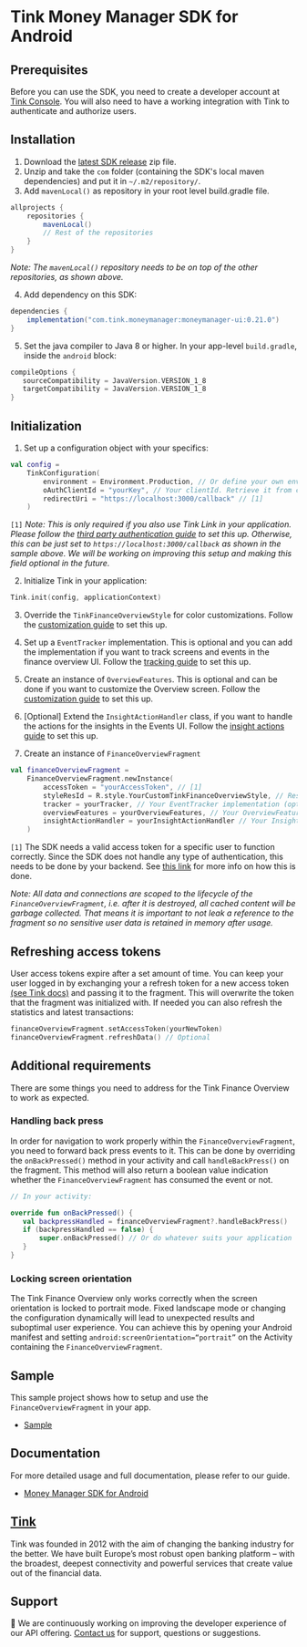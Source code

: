 # Tink Money Manager SDK for Android

## Prerequisites
   Before you can use the SDK, you need to create a developer account at [Tink Console](https://console.tink.com/). You will also need to have a working integration with Tink to authenticate and authorize users.

## Installation

1. Download the [latest SDK release](https://github.com/tink-ab/tink-money-manager-android/releases/latest) zip file.
2. Unzip and take the `com` folder (containing the SDK's local maven dependencies) and put it in `~/.m2/repository/`.
3. Add `mavenLocal()` as repository in your root level build.gradle file.

```groovy
allprojects {
    repositories {
        mavenLocal()
        // Rest of the repositories
    }
}
```

_Note: The `mavenLocal()` repository needs to be on top of the other repositories, as shown above._

4. Add dependency on this SDK:

```groovy
dependencies {
    implementation("com.tink.moneymanager:moneymanager-ui:0.21.0")
}
```

5. Set the java compiler to Java 8 or higher. In your app-level `build.gradle`, inside the `android` block:
```groovy
compileOptions {
   sourceCompatibility = JavaVersion.VERSION_1_8
   targetCompatibility = JavaVersion.VERSION_1_8
}
```

## Initialization

1. Set up a configuration object with your specifics:

```kotlin
val config =
    TinkConfiguration(
        environment = Environment.Production, // Or define your own environment
        oAuthClientId = "yourKey", // Your clientId. Retrieve it from console.tink.com,
        redirectUri = "https://localhost:3000/callback" // [1]
    )
```

`[1]` _Note: This is only required if you also use Tink Link in your application. Please follow the [third party authentication guide](https://docs.tink.com/resources/tutorials/tink-link-sdk-android-tutorial#third-party-authentication) to set this up.
Otherwise, this can be just set to `https://localhost:3000/callback` as shown in the sample above. We will be working on improving this setup and making this field optional in the future._

2. Initialize Tink in your application:

```kotlin
Tink.init(config, applicationContext)
```

3. Override the `TinkFinanceOverviewStyle` for color customizations. Follow the [customization guide](https://docs.tink.com/resources/pfm-sdk-android/pfm-sdk-android-customization) to set this up.

4. Set up a `EventTracker` implementation. This is optional and you can add the implementation if you want to track screens and events in the finance overview UI. Follow the [tracking guide](https://docs.tink.com/resources/pfm-sdk-android/pfm-sdk-android-event-tracking) to set this up.

5. Create an instance of `OverviewFeatures`. This is optional and can be done if you want to customize the Overview screen. Follow the [customization guide](https://docs.tink.com/resources/pfm-sdk-android/pfm-sdk-android-finance-overview#displaying-the-finance-overview) to set this up.

6. [Optional] Extend the `InsightActionHandler` class, if you want to handle the actions for the insights in the Events UI. Follow the [insight actions guide](https://docs.tink.com/resources/pfm-sdk-android/pfm-sdk-android-handling-insight-actions) to set this up.

7. Create an instance of `FinanceOverviewFragment`

```kotlin
val financeOverviewFragment =
    FinanceOverviewFragment.newInstance(
        accessToken = "yourAccessToken", // [1]
        styleResId = R.style.YourCustomTinkFinanceOverviewStyle, // Resource ID of your style that extends TinkFinanceOverviewStyle
        tracker = yourTracker, // Your EventTracker implementation (optional)
        overviewFeatures = yourOverviewFeatures, // Your OverviewFeatures instance (optional)
        insightActionHandler = yourInsightActionHandler // Your InsightActionHandler subclass (optional)
    )
```
`[1]` The SDK needs a valid access token for a specific user to function correctly. Since the SDK does not handle any type of authentication, this needs to be done by your backend. See [this link](https://docs.tink.com/api/#oauth) for more info on how this is done.

_Note: All data and connections are scoped to the lifecycle of the `FinanceOverviewFragment`, i.e. after it is destroyed, all cached content will be garbage collected. That means it is important to not leak a reference to the fragment so no sensitive user data is retained in memory after usage._

## Refreshing access tokens
User access tokens expire after a set amount of time. You can keep your user logged in by exchanging your a refresh token for a new access token [(see Tink docs)](https://docs.tink.com/api/#get-an-authorization-token) and passing it to the fragment. This will overwrite the token that the fragment was initialized with. If needed you can also refresh the statistics and latest transactions:

```kotlin
financeOverviewFragment.setAccessToken(yourNewToken)
financeOverviewFragment.refreshData() // Optional
```

## Additional requirements

There are some things you need to address for the Tink Finance Overview to work as expected.

### Handling back press

In order for navigation to work properly within the `FinanceOverviewFragment`, you need to forward back press events to it. This can be done by overriding the `onBackPressed()` method in your activity and call `handleBackPress()` on the fragment. This method will also return a boolean value indication whether the `FinanceOverviewFragment` has consumed the event or not.

```kotlin
// In your activity:

override fun onBackPressed() {
   val backpressHandled = financeOverviewFragment?.handleBackPress()
   if (backpressHandled == false) {
       super.onBackPressed() // Or do whatever suits your application
   }
}
```

### Locking screen orientation

The Tink Finance Overview only works correctly when the screen orientation is locked to portrait mode. Fixed landscape mode or changing the configuration dynamically will lead to unexpected results and suboptimal user experience.
You can achieve this by opening your Android manifest and setting `android:screenOrientation=“portrait”` on the Activity containing the `FinanceOverviewFragment`.

## Sample

This sample project shows how to setup and use the `FinanceOverviewFragment` in your app.

- [Sample](sample-moneymanager-ui)

## Documentation
For more detailed usage and full documentation, please refer to our guide.

- [Money Manager SDK for Android](https://docs.tink.com/resources/pfm-sdk-android)

## [Tink](https://tink.com)
Tink was founded in 2012 with the aim of changing the banking industry for the better. We have built Europe’s most robust open banking platform – with the broadest, deepest connectivity and powerful services that create value out of the financial data.

## Support
👋 We are continuously working on improving the developer experience of our API offering. [Contact us](https://tinkab.atlassian.net/servicedesk/customer/portal/5) for support, questions or suggestions.
